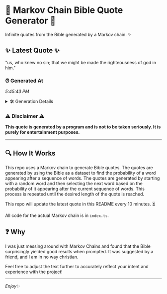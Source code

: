 # 📖 Markov Chain Bible Quote Generator 📖

Infinite quotes from the Bible generated by a Markov chain. ✨

## ✨ Latest Quote ✨
"us, who knew no sin; that we might be made the righteousness of god in him."

### ⏰ Generated At
*5:45:43 PM*

<details>
    <summary>🛠️ Generation Details</summary>
    <p>
        <strong>🌱 Seed:</strong> us,<br>
        <strong>🔄 Iterations:</strong> 15<br>
        <strong>📜 Context History:</strong><br>[ us, ]: who<br>[ us,, who ]: knew<br>[ us,, who, knew ]: no<br>[ us,, who, knew, no ]: sin;<br>[ us,, who, knew, no, sin; ]: that<br>[ us,, who, knew, no, sin;, that ]: we<br>[ who, knew, no, sin;, that, we ]: might<br>[ knew, no, sin;, that, we, might ]: be<br>[ no, sin;, that, we, might, be ]: made<br>[ sin;, that, we, might, be, made ]: the<br>[ that, we, might, be, made, the ]: righteousness<br>[ we, might, be, made, the, righteousness ]: of<br>[ might, be, made, the, righteousness, of ]: god<br>[ be, made, the, righteousness, of, god ]: in<br>[ made, the, righteousness, of, god, in ]: him.<br>
    </p>
</details>

### ⚠️ Disclaimer ⚠️
**This quote is generated by a program and is not to be taken seriously. It is purely for entertainment purposes.**

---

## 🔍 How It Works

This repo uses a Markov chain to generate Bible quotes. The quotes are generated by using the Bible as a dataset to find the probability of a word appearing after a sequence of words. The quotes are generated by starting with a random word and then selecting the next word based on the probability of it appearing after the current sequence of words. This process is repeated until the desired length of the quote is reached.

This repo will update the latest quote in this README every 10 minutes. ⏳

All code for the actual Markov chain is in `index.ts`.

## ❓ Why

I was just messing around with Markov Chains and found that the Bible surprisingly yielded good results when prompted. 
It was suggested by a friend, and I am in no way christian.

Feel free to adjust the text further to accurately reflect your intent and experience with the project!

---

*Enjoy*✨
